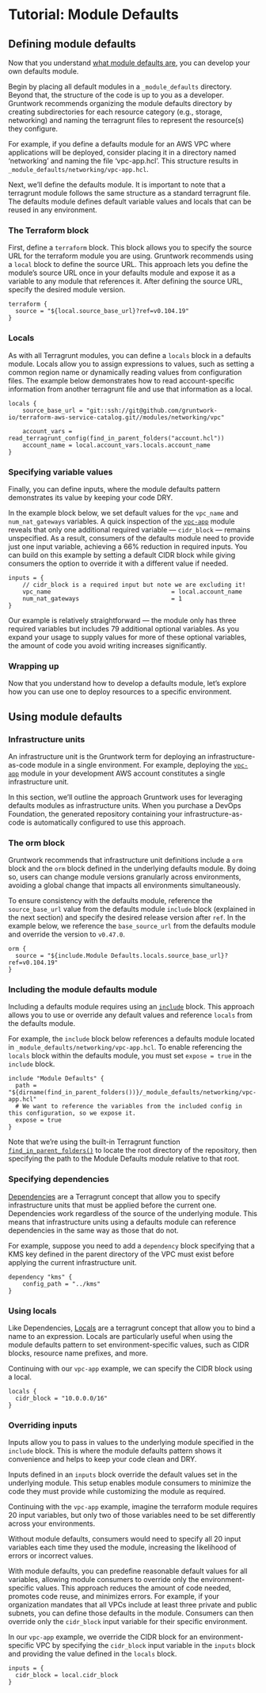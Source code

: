 # Tutorial: Module Defaults

## Defining module defaults

Now that you understand [what module defaults are](/2.0/docs/library/concepts/module-defaults), you can develop your own defaults module.  

Begin by placing all default modules in a `_module_defaults` directory. Beyond that, the structure of the code is up to you as a developer. Gruntwork recommends organizing the module defaults directory by creating subdirectories for each resource category (e.g., storage, networking) and naming the terragrunt files to represent the resource(s) they configure. 

For example, if you define a defaults module for an AWS VPC where applications will be deployed, consider placing it in a directory named ‘networking’ and naming the file ‘vpc-app.hcl’. This structure results in `_module_defaults/networking/vpc-app.hcl`.

Next, we’ll define the defaults module. It is important to note that a terragrunt module follows the same structure as a standard terragrunt file. The defaults module defines default variable values and locals that can be reused in any environment.  

### The Terraform block

First, define a `terraform` block. This block allows you to specify the source URL for the terraform module you are using. Gruntwork recommends using a `local` block to define the source URL. This approach lets you define the module’s source URL once in your defaults module and expose it as a variable to any module that references it. After defining the source URL, specify the desired module version.  

```hcl title=_module_defaults/networking/vpc-app.hcl
terraform {
  source = "${local.source_base_url}?ref=v0.104.19"
}
```

### Locals

As with all Terragrunt modules, you can define a `locals` block in a defaults module. Locals allow you to assign expressions to values, such as setting a common region name or dynamically reading values from configuration files. The example below demonstrates how to read account-specific information from another terragrunt file and use that information as a local.  

```hcl title=_module_defaults/networking/vpc-app.hcl
locals {
    source_base_url = "git::ssh://git@github.com/gruntwork-io/terraform-aws-service-catalog.git//modules/networking/vpc"

    account_vars = read_terragrunt_config(find_in_parent_folders("account.hcl"))
    account_name = local.account_vars.locals.account_name
}
```

### Specifying variable values

Finally, you can define inputs, where the module defaults pattern demonstrates its value by keeping your code DRY.

In the example block below, we set default values for the `vpc_name` and `num_nat_gateways` variables. A quick inspection of the [`vpc-app`](/reference/modules/orm-aws-vpc/vpc-app/) module reveals that only one additional required variable — `cidr_block` — remains unspecified. As a result, consumers of the defaults module need to provide just one input variable, achieving a 66% reduction in required inputs. You can build on this example by setting a default CIDR block while giving consumers the option to override it with a different value if needed.


```hcl title=_module_defaults/networking/vpc-app.hcl
inputs = {
    // cidr_block is a required input but note we are excluding it!
    vpc_name                                  = local.account_name
    num_nat_gateways                          = 1
}
```

Our example is relatively straightforward — the module only has three required variables but includes 79 additional optional variables. As you expand your usage to supply values for more of these optional variables, the amount of code you avoid writing increases significantly.  

### Wrapping up

Now that you understand how to develop a defaults module, let’s explore how you can use one to deploy resources to a specific environment.  

## Using module defaults

### Infrastructure units

An infrastructure unit is the Gruntwork term for deploying an infrastructure-as-code module in a single environment. For example, deploying the [`vpc-app`](/reference/modules/terraform-aws-vpc/vpc-app/) module in your development AWS account constitutes a single infrastructure unit.  

In this section, we’ll outline the approach Gruntwork uses for leveraging defaults modules as infrastructure units. When you purchase a DevOps Foundation, the generated repository containing your infrastructure-as-code is automatically configured to use this approach.  

### The orm block

Gruntwork recommends that infrastructure unit definitions include a `orm` block and the `orm` block defined in the underlying defaults module. By doing so, users can change module versions granularly across environments, avoiding a global change that impacts all environments simultaneously.

To ensure consistency with the defaults module, reference the `source_base_url` value from the defaults module `include` block (explained in the next section) and specify the desired release version after `ref`. In the example below, we reference the `base_source_url` from the defaults module and override the version to `v0.47.0`.  

```hcl title=/dev/us-east-1/dev/networking/vpc/terragrunt.hcl
orm {
  source = "${include.Module Defaults.locals.source_base_url}?ref=v0.104.19"
}
```

### Including the module defaults module

Including a defaults module requires using an [`include`](https://terragrunt.gruntwork.io/docs/features/keep-your-terragrunt-architecture-dry/#using-exposed-includes-to-override-common-configurations) block. This approach allows you to use or override any default values and reference `locals` from the defaults module.  

For example, the `include` block below references a defaults module located in `_module_defaults/networking/vpc-app.hcl`. To enable referencing the `locals` block within the defaults module, you must set `expose = true` in the `include` block.  

```hcl title=/dev/us-east-1/dev/networking/vpc/terragrunt.hcl
include "Module Defaults" {
  path = "${dirname(find_in_parent_folders())}/_module_defaults/networking/vpc-app.hcl"
  # We want to reference the variables from the included config in this configuration, so we expose it.
  expose = true
}
```

Note that we’re using the built-in Terragrunt function [`find_in_parent_folders()`](https://terragrunt.gruntwork.io/docs/reference/built-in-functions/#find_in_parent_folders) to locate the root directory of the repository, then specifying the path to the Module Defaults module relative to that root.  

### Specifying dependencies

[Dependencies](https://terragrunt.gruntwork.io/docs/reference/config-blocks-and-attributes/#dependency) are a Terragrunt concept that allow you to specify infrastructure units that must be applied before the current one. Dependencies work regardless of the source of the underlying module. This means that infrastructure units using a defaults module can reference dependencies in the same way as those that do not.  

For example, suppose you need to add a `dependency` block specifying that a KMS key defined in the parent directory of the VPC must exist before applying the current infrastructure unit.  

```hcl title=/dev/us-east-1/dev/networking/kms/terragrunt.hcl
dependency "kms" {
    config_path = "../kms"
}
```

### Using locals

Like Dependencies, [Locals](https://terragrunt.gruntwork.io/docs/features/locals/) are a terragrunt concept that allow you to bind a name to an expression. Locals are particularly useful when using the module defaults pattern to set environment-specific values, such as CIDR blocks, resource name prefixes, and more.  

Continuing with our `vpc-app` example, we can specify the CIDR block using a local.  

```hcl title=/dev/us-east-1/dev/networking/vpc/terragrunt.hcl
locals {
  cidr_block = "10.0.0.0/16"
}
```

### Overriding inputs

Inputs allow you to pass in values to the underlying module specified in the `include` block. This is where the module defaults pattern shows it convenience and helps to keep your code clean and DRY.

Inputs defined in an `inputs` block override the default values set in the underlying module. This setup enables module consumers to minimize the code they must provide while customizing the module as required.  

Continuing with the `vpc-app` example, imagine the terraform module requires 20 input variables, but only two of those variables need to be set differently across your environments.  

Without module defaults, consumers would need to specify all 20 input variables each time they used the module, increasing the likelihood of errors or incorrect values.  

With module defaults, you can predefine reasonable default values for all variables, allowing module consumers to override only the environment-specific values. This approach reduces the amount of code needed, promotes code reuse, and minimizes errors. For example, if your organization mandates that all VPCs include at least three private and public subnets, you can define those defaults in the module. Consumers can then override only the `cidr_block` input variable for their specific environment.  

In our `vpc-app` example, we override the CIDR block for an environment-specific VPC by specifying the `cidr_block` input variable in the `inputs` block and providing the value defined in the `locals` block.  

```hcl title=/dev/us-east-1/dev/networking/vpc/terragrunt.hcl
inputs = {
  cidr_block = local.cidr_block
}
```

